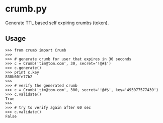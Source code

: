 crumb.py
========

Generate TTL based self expiring crumbs (token).

Usage
-----

```
>>> from crumb import Crumb
>>>
>>> # generate crumb for user that expires in 30 seconds
>>> c = Crumb('tim@tom.com', 30, secret='!@#$')
>>> c.generate()
>>> print c.key
830b60fe77b2
>>>
>>> # verify the generated crumb
>>> c = Crumb('tim@tom.com', 300, secret='!@#$', key='495077577439')
>>> c.validate()
True
>>>
>>> # try to verify again after 60 sec
>>> c.validate()
False
```
